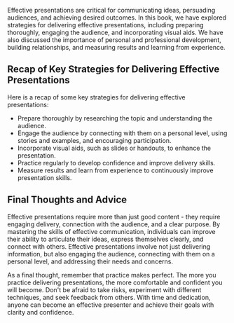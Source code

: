 

Effective presentations are critical for communicating ideas, persuading audiences, and achieving desired outcomes. In this book, we have explored strategies for delivering effective presentations, including preparing thoroughly, engaging the audience, and incorporating visual aids. We have also discussed the importance of personal and professional development, building relationships, and measuring results and learning from experience.

Recap of Key Strategies for Delivering Effective Presentations
--------------------------------------------------------------

Here is a recap of some key strategies for delivering effective presentations:

* Prepare thoroughly by researching the topic and understanding the audience.
* Engage the audience by connecting with them on a personal level, using stories and examples, and encouraging participation.
* Incorporate visual aids, such as slides or handouts, to enhance the presentation.
* Practice regularly to develop confidence and improve delivery skills.
* Measure results and learn from experience to continuously improve presentation skills.

Final Thoughts and Advice
-------------------------

Effective presentations require more than just good content - they require engaging delivery, connection with the audience, and a clear purpose. By mastering the skills of effective communication, individuals can improve their ability to articulate their ideas, express themselves clearly, and connect with others. Effective presentations involve not just delivering information, but also engaging the audience, connecting with them on a personal level, and addressing their needs and concerns.

As a final thought, remember that practice makes perfect. The more you practice delivering presentations, the more comfortable and confident you will become. Don't be afraid to take risks, experiment with different techniques, and seek feedback from others. With time and dedication, anyone can become an effective presenter and achieve their goals with clarity and confidence.